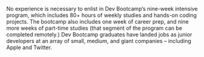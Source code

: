 No experience is necessary to enlist in Dev Bootcamp’s nine-week intensive
program, which includes 80+ hours of weekly studies and hands-on coding
projects. The bootcamp also includes one week of career prep, and nine more
weeks of part-time studies (that segment of the program can be completed
remotely.) Dev Bootcamp graduates have landed jobs as junior developers at an
array of small, medium, and giant companies – including Apple and Twitter.

